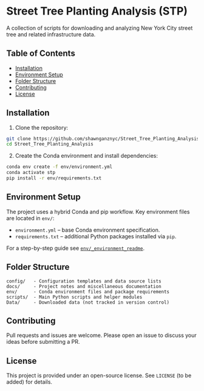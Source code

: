 # Street Tree Planting Analysis (STP)

A collection of scripts for downloading and analyzing New York City street tree and related infrastructure data.

## Table of Contents

- [Installation](#installation)
- [Environment Setup](#environment-setup)
- [Folder Structure](#folder-structure)
- [Contributing](#contributing)
- [License](#license)

## Installation

1. Clone the repository:

```bash
git clone https://github.com/shawnganznyc/Street_Tree_Planting_Analysis.git
cd Street_Tree_Planting_Analysis
```

2. Create the Conda environment and install dependencies:

```bash
conda env create -f env/environment.yml
conda activate stp
pip install -r env/requirements.txt
```

## Environment Setup

The project uses a hybrid Conda and pip workflow.
Key environment files are located in `env/`:

- `environment.yml` – base Conda environment specification.
- `requirements.txt` – additional Python packages installed via `pip`.

For a step-by-step guide see [`env/_environment_readme`](env/_environment_readme).

## Folder Structure

```
config/   - Configuration templates and data source lists
docs/     - Project notes and miscellaneous documentation
env/      - Conda environment files and package requirements
scripts/  - Main Python scripts and helper modules
Data/     - Downloaded data (not tracked in version control)
```

## Contributing

Pull requests and issues are welcome. Please open an issue to discuss your ideas before submitting a PR.

## License

This project is provided under an open-source license. See `LICENSE` (to be added) for details.
